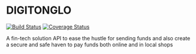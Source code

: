 # DIGITONGLO

[![Build Status](https://travis-ci.com/Kibetchirchir/digi-tonglo.svg?token=4eAXyso9xLjgcdU3BL89&branch=master)](https://travis-ci.com/Kibetchirchir/digi-tonglo)
[![Coverage Status](https://coveralls.io/repos/github/Kibetchirchir/digi-tonglo/badge.svg?branch=master)](https://coveralls.io/github/Kibetchirchir/digi-tonglo?branch=master)

A fin-tech solution API to ease the hustle for sending funds and also create a secure and safe haven to pay funds both online and in local shops